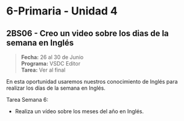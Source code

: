 # 6-Primaria - Unidad 4

<div class="currentTheme">

## 2BS06 - Creo un video sobre los dias de la semana en Inglés

> **Fecha:** 26 al 30 de Junio<br> **Programa:** VSDC Editor<br> **Tarea:** Ver al final<br>

En esta oportunidad usaremos nuestros conocimiento de Inglés para realizar los días de la semana en Inglés.

Tarea Semana 6:

- Realiza un vídeo sobre los meses del año en Inglés.

</div>